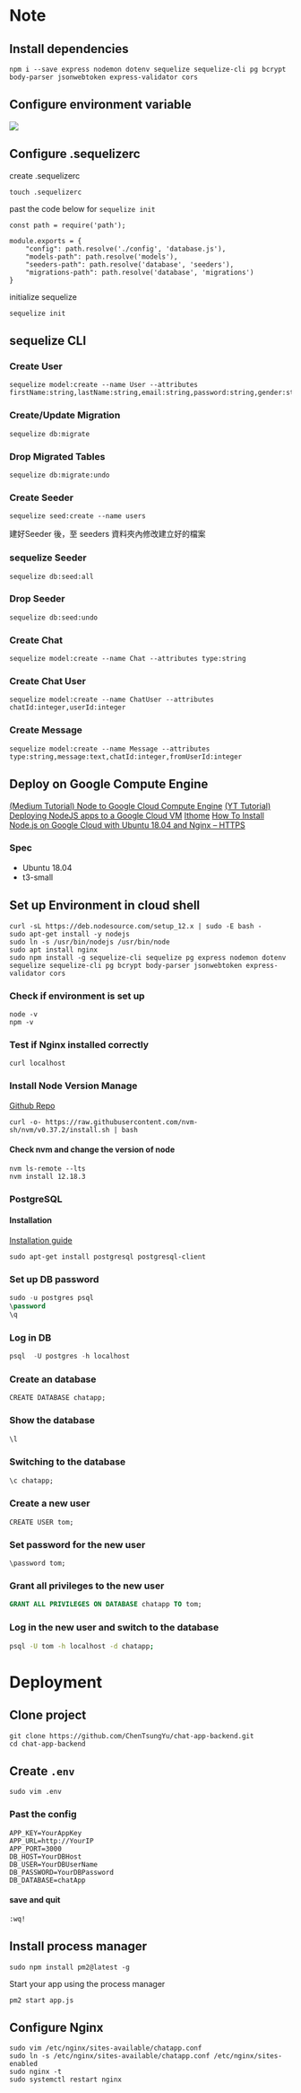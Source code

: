 # Note
## Install dependencies
```
npm i --save express nodemon dotenv sequelize sequelize-cli pg bcrypt body-parser jsonwebtoken express-validator cors
```
## Configure environment variable
![](./src/environment_variable.png)

## Configure .sequelizerc
create .sequelizerc
```
touch .sequelizerc
```
past the code below for `sequelize init`
```
const path = require('path');

module.exports = {
    "config": path.resolve('./config', 'database.js'),
    "models-path": path.resolve('models'),
    "seeders-path": path.resolve('database', 'seeders'),
    "migrations-path": path.resolve('database', 'migrations')
}
```
initialize sequelize
```
sequelize init
```
## sequelize CLI
### Create User
```
sequelize model:create --name User --attributes firstName:string,lastName:string,email:string,password:string,gender:string,avatar:string
```
### Create/Update Migration
```
sequelize db:migrate
```
### Drop Migrated Tables
```
sequelize db:migrate:undo
```
### Create Seeder
```
sequelize seed:create --name users
```
建好Seeder 後，至 seeders 資料夾內修改建立好的檔案
### sequelize Seeder
```
sequelize db:seed:all    
```
### Drop Seeder
```
sequelize db:seed:undo
```

### Create Chat
```
sequelize model:create --name Chat --attributes type:string
```
### Create Chat User
```
sequelize model:create --name ChatUser --attributes chatId:integer,userId:integer
```
### Create Message
```
sequelize model:create --name Message --attributes type:string,message:text,chatId:integer,fromUserId:integer
```
## Deploy on Google Compute Engine
[(Medium Tutorial) Node to Google Cloud Compute Engine](https://medium.com/google-cloud/node-to-google-cloud-compute-engine-in-25-minutes-7188830d884e)
[(YT Tutorial) Deploying NodeJS apps to a Google Cloud VM](https://www.youtube.com/watch?v=lKR596FgHsk&ab_channel=Inquiryum)
[Ithome](https://ithelp.ithome.com.tw/articles/10197669)
[How To Install Node.js on Google Cloud with Ubuntu 18.04 and Nginx – HTTPS](https://www.cloudbooklet.com/how-to-install-node-js-on-google-cloud-with-ubuntu-18-04-and-nginx/)
### Spec
- Ubuntu 18.04
- t3-small
## Set up Environment in cloud shell
```
curl -sL https://deb.nodesource.com/setup_12.x | sudo -E bash -
sudo apt-get install -y nodejs
sudo ln -s /usr/bin/nodejs /usr/bin/node
sudo apt install nginx
sudo npm install -g sequelize-cli sequelize pg express nodemon dotenv sequelize sequelize-cli pg bcrypt body-parser jsonwebtoken express-validator cors
```
### Check if environment is set up
```
node -v
npm -v
```
###  Test if Nginx installed correctly
```
curl localhost
```
### Install Node Version Manage
[Github Repo](https://github.com/nvm-sh/nvm)
```
curl -o- https://raw.githubusercontent.com/nvm-sh/nvm/v0.37.2/install.sh | bash
```
#### Check nvm and change the version of node
```
nvm ls-remote --lts
nvm install 12.18.3
```
### PostgreSQL
#### Installation
[Installation guide](https://stackoverflow.com/questions/53434849/cannot-install-postgres-on-ubuntu-e-unable-to-locate-package-postgresql)
```
sudo apt-get install postgresql postgresql-client
```
### Set up DB password
```sql
sudo -u postgres psql
\password
\q
```
### Log in DB 
```sql
psql  -U postgres -h localhost
```
### Create an database
```
CREATE DATABASE chatapp;
```
### Show the database
```sql
\l
```
### Switching to the database 
```sql
\c chatapp;
```
### Create a new user
```
CREATE USER tom;
```
### Set password for the new user
```
\password tom;
```
### Grant all privileges to the new user 
```sql
GRANT ALL PRIVILEGES ON DATABASE chatapp TO tom;
```
### Log in the new user and switch to the database 
```bash
psql -U tom -h localhost -d chatapp;
```
# Deployment
## Clone project
```
git clone https://github.com/ChenTsungYu/chat-app-backend.git
cd chat-app-backend
```
## Create `.env`
```
sudo vim .env
```
### Past the config
```
APP_KEY=YourAppKey
APP_URL=http://YourIP
APP_PORT=3000
DB_HOST=YourDBHost
DB_USER=YourDBUserName
DB_PASSWORD=YourDBPassword
DB_DATABASE=chatApp
```
#### save and quit
```
:wq!
```
## Install process manager
```
sudo npm install pm2@latest -g
```
Start your app using the process manager
```
pm2 start app.js
```
## Configure Nginx
```
sudo vim /etc/nginx/sites-available/chatapp.conf
sudo ln -s /etc/nginx/sites-available/chatapp.conf /etc/nginx/sites-enabled
sudo nginx -t
sudo systemctl restart nginx
```